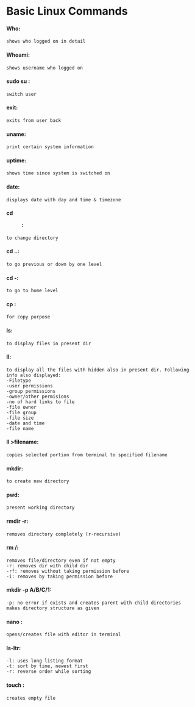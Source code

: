 
# Basic Linux Commands
#### Who:
    shows who logged on in detail
#### Whoami:
    shows username who logged on
#### sudo su <username>:
    switch user
#### exit:
    exits from user back
#### uname:
    print certain system information
#### uptime:
    shows time since system is switched on
#### date: 
    displays date with day and time & timezone
#### cd <dir>:
    to change directory
#### cd ..:
    to go previous or down by one level
#### cd -:
    to go to home level
#### cp <src> <destn>:
    for copy purpose
#### ls: 
    to display files in present dir
#### ll:
    to display all the files with hidden also in present dir. Following info also displayed:
    -Filetype
    -user permissions
    -group permissions
    -owner/other permisions
    -no of hard links to file
    -file owner
    -file group
    -file size
    -date and time
    -file name
#### ll >filename:
    copies selected portion from terminal to specified filename
#### mkdir:
    to create new directory
#### pwd:
    present working directory
#### rmdir <dirname> -r:
    removes directory completely (r-recursive) 
#### rm <filename>/<dirname>:
    removes file/directory even if not empty
    -r: removes dir with child dir
    -rf: removes without taking permission before
    -i: removes by taking permission before
#### mkdir -p A/B/C/1:
    -p: no error if exists and creates parent with child directories
    makes directory structure as given
#### nano <filename>:
    opens/creates file with editor in terminal
#### ls-ltr:
    -l: uses long listing format
    -t: sort by time, newest first
    -r: reverse order while sorting
#### touch <filename>:
    creates empty file

